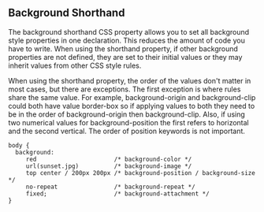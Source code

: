 ## Background Shorthand

The background shorthand CSS property allows you to set all background style properties in one declaration. This reduces the amount of code you have to write. When using the shorthand property, if other background properties are not defined, they are set to their initial values or they may inherit values from other CSS style rules.

When using the shorthand property, the order of the values don't matter in most cases, but there are exceptions. The first exception is where rules share the same value. For example, background-origin and background-clip could both have value border-box so if applying values to both they need to be in the order of background-origin then background-clip. Also, if using two numerical values for background-position the first refers to horizontal and the second vertical. The order of position keywords is not important.

```
body {
  background:  
     red                      /* background-color */
     url(sunset.jpg)          /* background-image */
     top center / 200px 200px /* background-position / background-size */
     no-repeat                /* background-repeat */
     fixed;                   /* background-attachment */
}
```
